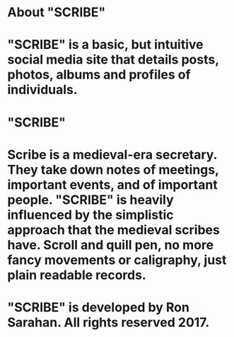 # About "SCRIBE"
# "SCRIBE" is a basic, but intuitive social media site that details posts, photos, albums and profiles of individuals. 
# "SCRIBE"
# Scribe is a medieval-era secretary. They take down notes of meetings, important events, and of important people. "SCRIBE" is heavily influenced by the simplistic approach that the medieval scribes have. Scroll and quill pen, no more fancy movements or caligraphy, just plain readable records.

# "SCRIBE" is developed by Ron Sarahan. All rights reserved 2017.